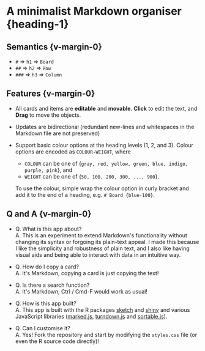 # A minimalist Markdown organiser {heading-1}

## Semantics {v-margin-0}
*   `#` => `h1` => `Board`
*   `##` => `h2` => `Row`
*   `###` => `h3` => `Column`

## Features {v-margin-0}
*   All cards and items are **editable** and **movable**. **Click** to edit the text, and **Drag** to move the objects.
*   Updates are bidirectional (redundant new-lines and whitespaces in the Markdown file are not preserved)
*   Support basic colour options at the heading levels (1, 2, and 3). Colour options are encoded as `COLOUR-WEIGHT`, where 
    - `COLOUR` can be one of {`gray, red, yellow, green, blue, indigo, purple, pink`}, and 
    - `WEIGHT` can be one of {`50, 100, 200, 300, ..., 900`}. 
    
    To use the colour, simple wrap the colour option in curly bracket and add it to the end of a heading, e.g. `# Board {blue-100}`.

## Q and A {v-margin-0}
*   Q. What is this app about?  
    A. This is an experiment to extend Markdown's functionality without changing its syntax or forgoing its plain-text appeal. I made this because I like the simplicity and robustness of plain text, and I also like having visual aids and being able to interact with data in an intuitive way. 
    
*   Q. How do I copy a card?  
    A. It's Markdown, copying a card is just copying the text!
    
*   Q. Is there a search function?  
    A. It's Markdown, Ctrl / Cmd-F would work as usual!

*   Q. How is this app built?  
    A. This app is built with the R packages [sketch](https://github.com/kcf-jackson/sketch/tree/experiment) and  [shiny](https://shiny.rstudio.com/) and various JavaScript libraries  ([marked.js](https://marked.js.org/), [turndown.js](https://github.com/domchristie/turndown) and [sortable.js](https://sortablejs.github.io/Sortable/)). 

*   Q. Can I customise it?  
    A. Yes! Fork the repository and start by modifying the `styles.css` file (or even the R source code directly)!
